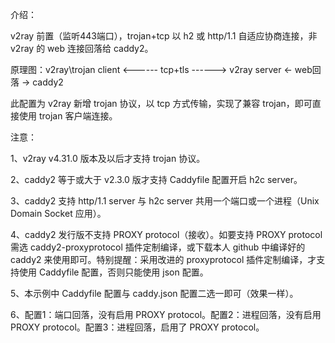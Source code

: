 介绍：

v2ray 前置（监听443端口），trojan+tcp 以 h2 或 http/1.1 自适应协商连接，非 v2ray 的 web 连接回落给 caddy2。

原理图：v2ray\trojan client <------ tcp+tls ------> v2ray server <- web回落 -> caddy2

此配置为 v2ray 新增 trojan 协议，以 tcp 方式传输，实现了兼容 trojan，即可直接使用 trojan 客户端连接。

注意：

1、v2ray v4.31.0 版本及以后才支持 trojan 协议。 

2、caddy2 等于或大于 v2.3.0 版才支持 Caddyfile 配置开启 h2c server。

3、caddy2 支持 http/1.1 server 与 h2c server 共用一个端口或一个进程（Unix Domain Socket 应用）。

4、caddy2 发行版不支持 PROXY protocol（接收）。如要支持 PROXY protocol 需选 caddy2-proxyprotocol 插件定制编译，或下载本人 github 中编译好的 caddy2 来使用即可。特别提醒：采用改进的 proxyprotocol 插件定制编译，才支持使用 Caddyfile 配置，否则只能使用 json 配置。

5、本示例中 Caddyfile 配置与 caddy.json 配置二选一即可（效果一样）。

6、配置1：端口回落，没有启用 PROXY protocol。配置2：进程回落，没有启用 PROXY protocol。配置3：进程回落，启用了 PROXY protocol。
